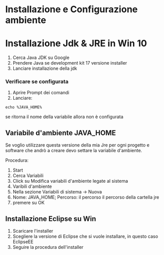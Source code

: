 # Installazione e Configurazione ambiente

# Installazione Jdk & JRE in Win 10
1. Cerca Java JDK su Google
2. Prendere Java se development kit 17 versione installer
3. Lanciare installazione della jdk


### Verificare se configurata
1. Aprire Prompt dei comandi
2. Lanciare:
 
```cli
echo %JAVA_HOME%
```
se ritorna il nome della variabile allora non è configurata

## Variabile d'ambiente JAVA_HOME
Se voglio utilizzare questa versione della mia Jre per ogni progetto e software che andrò a creare devo settare la variabile d'ambiente.

Procedura:

1. Start
2. Cerca Variabili
3. Click su Modifica variabili d'ambiente legate al sistema
3. Varibili d'ambiente
4. Nella sezione Variabili di sistema -> Nuova
5. Nome: JAVA_HOME; Percorso: il percorso il percorso della cartella jre
6. premere su OK




## Installazione Eclipse su Win
1. Scaricare l'installer
2. Scegliere la versione di Eclipse che si vuole installare, in questo caso EclipseEE
3. Seguire la procedura dell'installer
